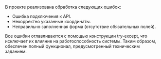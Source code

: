 В проекте реализована обработка следующих ошибок:

- Ошибка подключения к API.
- Некорректно указанные координаты.
- Неправильно заполненная форма (отсутствие обязательных полей).

Все ошибки отлавливаются с помощью конструкции try-except, что исключает их влияние на работоспособность системы.
Таким образом, обеспечен полный функционал, предусмотренный техническим заданием.